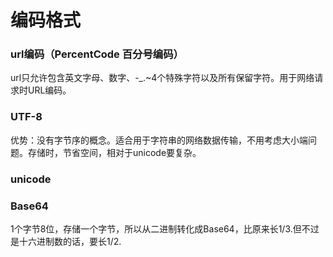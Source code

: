 # 编码格式

### url编码（PercentCode 百分号编码）
url只允许包含英文字母、数字、-_.~4个特殊字符以及所有保留字符。用于网络请求时URL编码。

### UTF-8
优势：没有字节序的概念。适合用于字符串的网络数据传输，不用考虑大小端问题。存储时，节省空间，相对于unicode要复杂。
### unicode

### Base64
1个字节8位，存储一个字节，所以从二进制转化成Base64，比原来长1/3.但不过是十六进制数的话，要长1/2.


